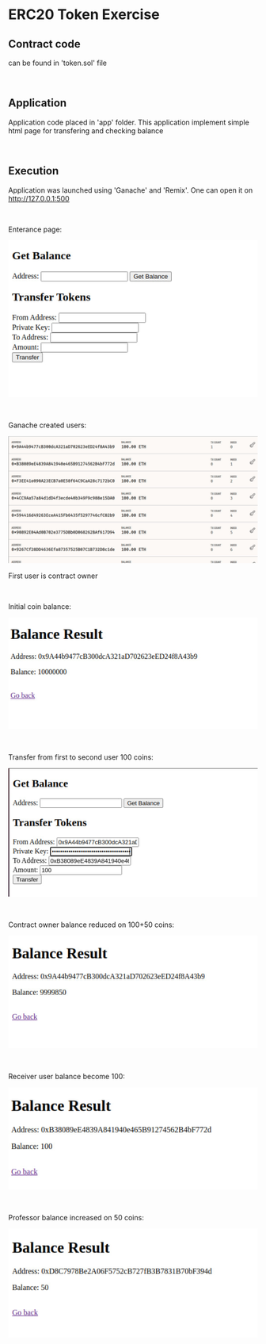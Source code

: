 # ERC20 Token Exercise

## Contract code 

can be found in 'token.sol' file

<br>

## Application 

Application code placed in 'app' folder. This application implement simple html page for transfering and checking balance

<br>

## Execution

Application was launched using 'Ganache' and 'Remix'. One can open it on http://127.0.0.1:500

<br>

Enterance page:

![start page](img/1.jpg)

<br>

Ganache created users:

![start page](img/2.jpg)

First user is contract owner


<br>

Initial coin balance:

![start page](img/3.jpg)

<br>

Transfer from first to second user 100 coins:

![start page](img/4.jpg)

<br>

Contract owner balance reduced on 100+50 coins:

![start page](img/5.jpg)

<br>

Receiver user balance become 100:

![start page](img/6.jpg)

<br>

Professor balance increased on 50 coins:

![start page](img/7.jpg)